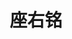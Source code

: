 ---
title: 座右铭
draft: false
slogan: 己所不欲勿施于人.
imgLeft: images/left.png
imgRight: images/right.png

weight: 4
widget:
  handler: vintage

  # Options: sm, md, lg and xl. Default is md.
  width: xl


  sidebar:
    # Options: left and right. Leave blank to hide.
    position: left
    # Options: sm, md, lg and xl. Default is md.
    scale: sm
    
  background:
    # Options: primary, secondary, tertiary or any valid color value. Default is primary.
    color: secondary
    image: images/Daily-Lives.jpg
    # Options: auto, cover and contain. Default is auto.
    size: auto
    # Options: center, top, right, bottom, left.
    position: center
    # Options: fixed, local, scroll.
    attachment: fixed
---